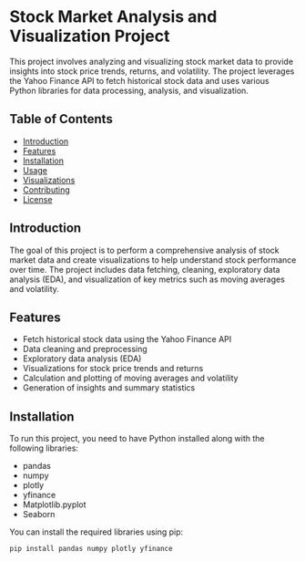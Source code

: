 # Stock Market Analysis and Visualization Project

This project involves analyzing and visualizing stock market data to provide insights into stock price trends, returns, and volatility. The project leverages the Yahoo Finance API to fetch historical stock data and uses various Python libraries for data processing, analysis, and visualization.

## Table of Contents
- [Introduction](#introduction)
- [Features](#features)
- [Installation](#installation)
- [Usage](#usage)
- [Visualizations](#visualizations)
- [Contributing](#contributing)
- [License](#license)

## Introduction

The goal of this project is to perform a comprehensive analysis of stock market data and create visualizations to help understand stock performance over time. The project includes data fetching, cleaning, exploratory data analysis (EDA), and visualization of key metrics such as moving averages and volatility.

## Features

- Fetch historical stock data using the Yahoo Finance API
- Data cleaning and preprocessing
- Exploratory data analysis (EDA)
- Visualizations for stock price trends and returns
- Calculation and plotting of moving averages and volatility
- Generation of insights and summary statistics

## Installation

To run this project, you need to have Python installed along with the following libraries:

- pandas
- numpy
- plotly
- yfinance
- Matplotlib.pyplot
- Seaborn

You can install the required libraries using pip:

```bash
pip install pandas numpy plotly yfinance
